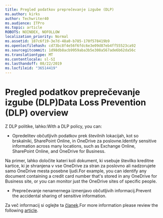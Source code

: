 ```yaml
---
title: Pregled podatkov preprečevanje izgube (DLP)
ms.author: kirks
author: Techwriter40
ms.audience: ITPro
ms.topic: article
ROBOTS: NOINDEX, NOFOLLOW
localization_priority: Normal
ms.assetid: 187c6f19-3e7d-48a0-b785-170f578419b9
ms.openlocfilehash: cd73bc8f4e56f6fdc6e3e09d87eb4ff55523ca92
ms.sourcegitcommit: 1d98db8acb9959aba3b5e308a567ade6b62da56c
ms.translationtype: MT
ms.contentlocale: sl-SI
ms.lasthandoff: 08/22/2019
ms.locfileid: "36514419"
---
```

# <a name="data-loss-prevention-dlp-overview"></a><span data-ttu-id="2c092-102">Pregled podatkov preprečevanje izgube (DLP)</span><span class="sxs-lookup"><span data-stu-id="2c092-102">Data Loss Prevention (DLP) overview</span></span>

<span data-ttu-id="2c092-103">Z DLP politike, lahko:</span><span class="sxs-lookup"><span data-stu-id="2c092-103">With a DLP policy, you can:</span></span>

- <span data-ttu-id="2c092-104">Opredelitev občutljivih podatkov prek številnih lokacijah, kot so brskalniki, SharePoint Online, in OneDrive za poslovne.</span><span class="sxs-lookup"><span data-stu-id="2c092-104">Identify sensitive information across many locations, such as Exchange Online, SharePoint Online, and OneDrive for Business.</span></span>


<span data-ttu-id="2c092-105">Na primer, lahko določite kateri koli dokument, ki vsebuje številko kreditne kartice, ki je shranjena v vse OneDrive za stran za poslovno ali nadzorujete samo OneDrive mesta posebne ljudi.</span><span class="sxs-lookup"><span data-stu-id="2c092-105">For example, you can identify any document containing a credit card number that's stored in any OneDrive for Business site, or you can monitor just the OneDrive sites of specific people.</span></span>

- <span data-ttu-id="2c092-106">Preprečevanje nenamernega izmenjavo občutljivih informacij.</span><span class="sxs-lookup"><span data-stu-id="2c092-106">Prevent the accidental sharing of sensitive information.</span></span>


<span data-ttu-id="2c092-107">Za več informacij si oglejte ta [članek](https://docs.microsoft.com/office365/securitycompliance/data-loss-prevention-policies).</span><span class="sxs-lookup"><span data-stu-id="2c092-107">For more information please review the following [article](https://docs.microsoft.com/office365/securitycompliance/data-loss-prevention-policies).</span></span>

